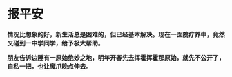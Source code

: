 报平安
====



**情况比想象的好，新生活总是困难的，但已经基本解决。现在一医院疗养中，竟然又碰到一中学同学，给予极大帮助。**

**朋友告诉边陲有一原始绝妙之地，明年开春先去挥霍挥霍那原始，就先不公开了，自私一把，也让魔爪晚点伸去。**
